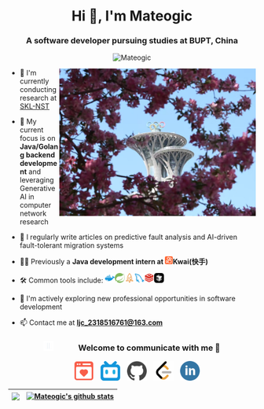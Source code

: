 <h1 align="center">Hi 👋, I'm <a>Mateogic</a></h1>
<h3 align="center">A software developer pursuing studies at BUPT, China</h3>

<p align="center"> <img src="https://komarev.com/ghpvc/?username=mateogic&label=Profile%20views&color=0e75b6&style=flat" alt="Mateogic" /> </p>

<a target="_blank" align="center">
  <img align="right" top="500" height="300" width="400" alt="background" src="https://raw.githubusercontent.com/Mateogic/Mateogic/refs/heads/main/assets/background.jpg">
</a>

- 🔭 I'm currently conducting research at <a href="https://sklnst.bupt.edu.cn/" target="blank">SKL-NST</a> 

- 🌱 My current focus is on **Java/Golang backend development** and leveraging Generative AI in computer network research

- 📝 I regularly write articles on predictive fault analysis and AI-driven fault-tolerant migration systems

- 👨‍💻 Previously a **Java development intern at <img src="https://raw.githubusercontent.com/Mateogic/Mateogic/08a5a4ec5cca731b6e142db883ae738bbc710cb9/assets/kwai.svg" height="16" width="16">Kwai(快手)** 

- 🛠 Common tools include: <code><img height="20" alt="nodejs" src="https://raw.githubusercontent.com/Mateogic/Mateogic/433af50a0bfe81f7c4bbcb08141029f9a462de25/assets/docker.svg"></code><code><img height="20" alt="nodejs" src="https://raw.githubusercontent.com/Mateogic/Mateogic/433af50a0bfe81f7c4bbcb08141029f9a462de25/assets/springboot.svg"></code><code><img height="20" alt="nodejs" src="https://raw.githubusercontent.com/Mateogic/Mateogic/433af50a0bfe81f7c4bbcb08141029f9a462de25/assets/rocketmq.svg"></code><code><img height="20" alt="nodejs" src="https://raw.githubusercontent.com/Mateogic/Mateogic/433af50a0bfe81f7c4bbcb08141029f9a462de25/assets/mysql.svg"></code><code><img height="20" alt="nodejs" src="https://raw.githubusercontent.com/Mateogic/Mateogic/433af50a0bfe81f7c4bbcb08141029f9a462de25/assets/redis.svg"></code><code><img height="20" alt="nodejs" src="https://raw.githubusercontent.com/Mateogic/Mateogic/433af50a0bfe81f7c4bbcb08141029f9a462de25/assets/cursor.png"></code>

- 🤝 I'm actively exploring new professional opportunities in software development

- 📫 Contact me at **ljc_2318516761@163.com**

<div align="center">
  <h3 align="center"> <img src="https://raw.githubusercontent.com/Mateogic/Mateogic/refs/heads/main/assets/connect.gif" width="20" height="20" style="margin-right: 50px;">Welcome to communicate with me 🤗</h3>
</div>

<p align="center">
 <div align="center"  class="icons-social" style="margin-left: 10px;">
 		<!-- mysite -->
		<a style="margin-left: 10px;"  target="_blank" href="https://mateogic.cn"><img src="https://raw.githubusercontent.com/Mateogic/Mateogic/213b600984b00462c0f95c172d4329fb10c9e543/assets/site.svg" height="40" width="40"></a>
	 	<!-- bilibili -->
		<a style="margin-left: 10px;"  target="_blank" href="https://space.bilibili.com/189978997"><img src="https://raw.githubusercontent.com/Mateogic/Mateogic/e19dae7163ecd5130aa95de3e68cae038653ab0d/assets/bilibili.svg" height="40" width="40"></a>
 		<!-- github -->
        	<a style="margin-left: 10px;" target="_blank" href="https://github.com/mateogic"><img src="https://raw.githubusercontent.com/Mateogic/Mateogic/e19dae7163ecd5130aa95de3e68cae038653ab0d/assets/github.svg" height="40" width="40"></a>
 		<!-- leetcode -->
		<a style="margin-left: 10px;"  target="_blank" href="https://leetcode.cn/u/mateogic/"><img src="https://raw.githubusercontent.com/Mateogic/Mateogic/e19dae7163ecd5130aa95de3e68cae038653ab0d/assets/LeetCode.svg" height="40" width="40"></a>
 		<!-- linkdin -->
		<a style="margin-left: 10px;"  target="_blank" href="https://www.linkedin.com/in/mateogic-ljc"><img src="https://raw.githubusercontent.com/Mateogic/Mateogic/e19dae7163ecd5130aa95de3e68cae038653ab0d/assets/linkedin.svg" height="40" width="40"></a>
      </div>
</p>

| <a href="https://github.com/anuraghazra/github-readme-stats"><img align="center" src="https://github-readme-stats.vercel.app/api/top-langs/?username=mateogic&layout=compact&theme=buefy&hide_border=true" /></a> | <a href="https://github.com/anuraghazra/github-readme-stats"><img align="center" src="https://github-readme-stats.vercel.app/api?username=mateogic&show_icons=true&include_all_commits=true&theme=buefy&hide_border=true" alt="Mateogic's github stats" /></a>|
| ------------- | ------------- |
